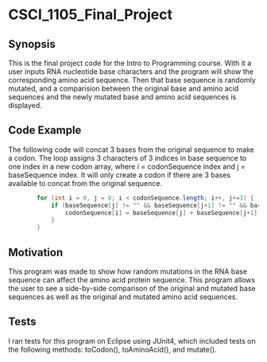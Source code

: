 # CSCI_1105_Final_Project

## Synopsis

This is the final project code for the Intro to Programming course.  With it a user inputs RNA nucleotide base characters and the program will show the corresponding amino acid sequence.  Then that base sequence is randomly mutated, and a comparision between the original base and amino acid sequences and the newly mutated base and amino acid sequences is displayed.  

## Code Example

The following code will concat 3 bases from the original sequence to make a codon. The loop assigns 3 characters of 3 indices in base sequence to one index in a new codon array, where i = codonSequence index and j = baseSequence index. It will only create a codon if there are 3 bases available to concat from the original sequence.

```java
		for (int i = 0, j = 0; i < codonSequence.length; i++, j+=3) {  
			if (baseSequence[j] != "" && baseSequence[j+1] != "" && baseSequence[j+2] != "") { 
				codonSequence[i] = baseSequence[j] + baseSequence[j+1] + baseSequence[j+2];
			}
		}
   ```
   
## Motivation

This program was made to show how random mutations in the RNA base sequence can affect the amino acid protein sequence. This program allows the user to see a side-by-side comparison of the original and mutated base sequences as well as the original and mutated amino acid sequences. 

## Tests

I ran tests for this program on Eclipse using JUnit4, which included tests on the following methods: toCodon(), toAminoAcid(), and mutate().

